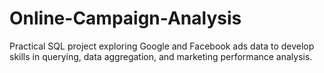 # Online-Campaign-Analysis
Practical SQL project exploring Google and Facebook ads data to develop skills in querying, data aggregation, and marketing performance analysis.
